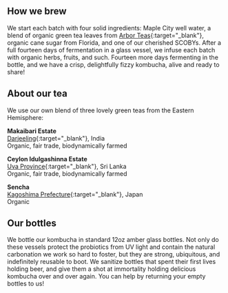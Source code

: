 <h2 class="post--title">How we brew</h2>

We start each batch with four solid ingredients: Maple City well water, a blend of organic green tea leaves from [Arbor Teas][1]{:target="_blank"}, organic cane sugar from Florida, and one of our cherished SCOBYs. After a full fourteen days of fermentation in a glass vessel, we infuse each batch with organic herbs, fruits, and such. Fourteen more days fermenting in the bottle, and we have a crisp, delightfully fizzy kombucha, alive and ready to share!

<h2 class="post--title">About our tea</h2>

We use our own blend of three lovely green teas from the Eastern Hemisphere:

**Makaibari Estate**  
[Darjeeling][2]{:target="_blank"}, India  
Organic, fair trade, biodynamically farmed

**Ceylon Idulgashinna Estate**  
[Uva Province][3]{:target="_blank"}, Sri Lanka  
Organic, fair trade, biodynamically farmed

**Sencha**  
[Kagoshima Prefecture][4]{:target="_blank"}, Japan  
Organic

<h2 class="post--title">Our bottles</h2>

We bottle our kombucha in standard 12oz amber glass bottles. Not only do these vessels protect the probiotics from UV light and contain the natural carbonation we work so hard to foster, but they are strong, ubiquitous, and indefinitely reusable to boot. We sanitize bottles that spent their first lives holding beer, and give them a shot at immortality holding delicious kombucha over and over again. You can help by returning your empty bottles to us!

[1]: http://www.arborteas.com
[2]: https://goo.gl/maps/37FJnGAZahK2
[3]: https://goo.gl/maps/Lq6uBYFs55n
[4]: https://goo.gl/maps/gJWVAephJ932

